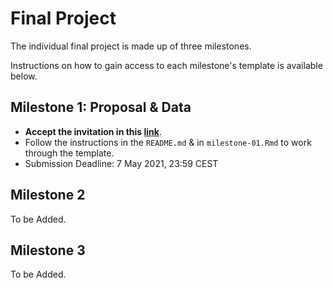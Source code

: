 # Final Project

The individual final project is made up of three milestones.

Instructions on how to gain access to each milestone's template is available below.

## Milestone 1: Proposal & Data

* **Accept the invitation in this [link][milestone-01]**.
* Follow the instructions in the `README.md` & in `milestone-01.Rmd`  to work through the template.
* Submission Deadline: 7 May 2021, 23:59 CEST

## Milestone 2

To be Added.

## Milestone 3

To be Added.

[milestone-01]: https://classroom.github.com/a/_DLxcUl2
